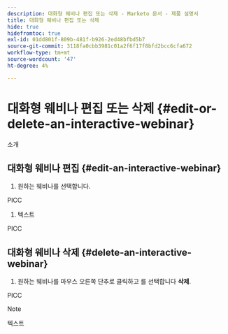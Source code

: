 ```yaml
---
description: 대화형 웨비나 편집 또는 삭제 - Marketo 문서 - 제품 설명서
title: 대화형 웨비나 편집 또는 삭제
hide: true
hidefromtoc: true
exl-id: 01dd801f-809b-481f-b926-2ed48bfbd5b7
source-git-commit: 3118fa0cbb3981c01a2f6f17f8bfd2bcc6cfa672
workflow-type: tm+mt
source-wordcount: '47'
ht-degree: 4%

---
```


# 대화형 웨비나 편집 또는 삭제 {#edit-or-delete-an-interactive-webinar}

소개

## 대화형 웨비나 편집 {#edit-an-interactive-webinar}

1. 원하는 웨비나를 선택합니다.

PICC

1. 텍스트

PICC

## 대화형 웨비나 삭제 {#delete-an-interactive-webinar}

1. 원하는 웨비나를 마우스 오른쪽 단추로 클릭하고 를 선택합니다 **삭제**.

PICC

>[!NOTE]
>
>텍스트
